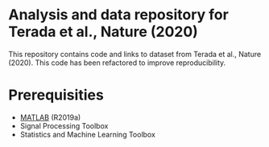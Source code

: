 # Analysis and data repository for Terada et al., Nature (2020)
This repository contains code and links to dataset from Terada et al., Nature (2020). This code has been refactored to improve reproducibility.

# Prerequisities
* [MATLAB](https://ch.mathworks.com/products/matlab.html) (R2019a)
* Signal Processing Toolbox
* Statistics and Machine Learning Toolbox
